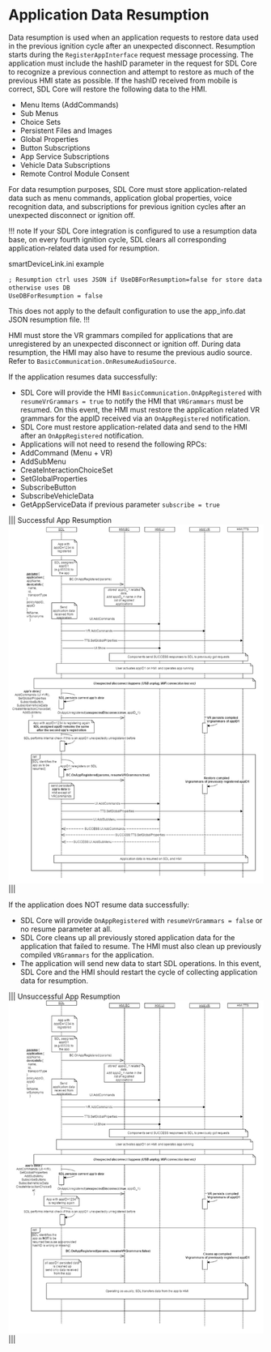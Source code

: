 # Application Data Resumption

Data resumption is used when an application requests to restore data used in the previous ignition cycle after an unexpected disconnect. Resumption starts during the `RegisterAppInterface` request message processing. The application must include the hashID parameter in the request for SDL Core to recognize a previous connection and attempt to restore as much of the previous HMI state as possible. If the hashID received from mobile is correct, SDL Core will restore the following data to the HMI.

- Menu Items (AddCommands)
- Sub Menus
- Choice Sets
- Persistent Files and Images
- Global Properties
- Button Subscriptions
- App Service Subscriptions
- Vehicle Data Subscriptions
- Remote Control Module Consent

For data resumption purposes, SDL Core must store application-related data such as menu commands, application global properties, voice recognition data, and subscriptions for previous ignition cycles after an unexpected disconnect or ignition off. 

!!! note
If your SDL Core integration is configured to use a resumption data base, on every fourth ignition cycle, SDL clears all corresponding application-related data used for resumption.

smartDeviceLink.ini example
```
; Resumption ctrl uses JSON if UseDBForResumption=false for store data otherwise uses DB
UseDBForResumption = false
```

This does not apply to the default configuration to use the app_info.dat JSON resumption file.
!!!

HMI must store the VR grammars compiled for applications that are unregistered by an unexpected disconnect or ignition off. During data resumption, the HMI may also have to resume the previous audio source. Refer to `BasicCommunication.OnResumeAudioSource`.

If the application resumes data successfully:

 - SDL Core will provide the HMI `BasicCommunication.OnAppRegistered` with `resumeVrGrammars = true` to notify the HMI that `VRGrammars` must be resumed. On this event, the HMI must restore the application related VR grammars for the appID received via an `OnAppRegistered` notification.
 - SDL Core must restore application-related data and send to the HMI after an `OnAppRegistered` notification. 
 - Applications will not need to resend the following RPCs:
  - AddCommand (Menu + VR)
  - AddSubMenu
  - CreateInteractionChoiceSet
  - SetGlobalProperties
  - SubscribeButton
  - SubscribeVehicleData
  - GetAppServiceData if previous parameter `subscribe = true`

|||
Successful App Resumption
![Successful App Resumption](./assets/OnAppRegisteredResume.png)
|||

If the application does NOT resume data successfully:

 - SDL Core will provide `OnAppRegistered` with `resumeVrGrammars = false` or no resume parameter at all.
 - SDL Core cleans up all previously stored application data for the application that failed to resume. The HMI must also clean up previously compiled `VRGrammars` for the application.
 - The application will send new data to start SDL operations. In this event, SDL Core and the HMI should restart the cycle of collecting application data for resumption.

|||
Unsuccessful App Resumption
![Unsuccessful App Resumption](./assets/OnAppRegisteredNoResume.png)
|||
